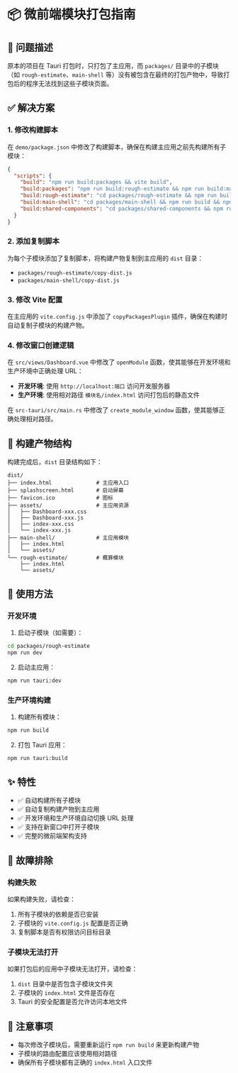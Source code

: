 # 📦 微前端模块打包指南

## 🎯 问题描述

原本的项目在 Tauri 打包时，只打包了主应用，而 `packages/` 目录中的子模块（如 `rough-estimate`、`main-shell` 等）没有被包含在最终的打包产物中，导致打包后的程序无法找到这些子模块页面。

## ✅ 解决方案

### 1. 修改构建脚本

在 `demo/package.json` 中修改了构建脚本，确保在构建主应用之前先构建所有子模块：

```json
{
  "scripts": {
    "build": "npm run build:packages && vite build",
    "build:packages": "npm run build:rough-estimate && npm run build:main-shell && npm run build:shared-components",
    "build:rough-estimate": "cd packages/rough-estimate && npm run build && npm run copy-dist",
    "build:main-shell": "cd packages/main-shell && npm run build && npm run copy-dist",
    "build:shared-components": "cd packages/shared-components && npm run build"
  }
}
```

### 2. 添加复制脚本

为每个子模块添加了复制脚本，将构建产物复制到主应用的 `dist` 目录：

- `packages/rough-estimate/copy-dist.js`
- `packages/main-shell/copy-dist.js`

### 3. 修改 Vite 配置

在主应用的 `vite.config.js` 中添加了 `copyPackagesPlugin` 插件，确保在构建时自动复制子模块的构建产物。

### 4. 修改窗口创建逻辑

在 `src/views/Dashboard.vue` 中修改了 `openModule` 函数，使其能够在开发环境和生产环境中正确处理 URL：

- **开发环境**: 使用 `http://localhost:端口` 访问开发服务器
- **生产环境**: 使用相对路径 `模块名/index.html` 访问打包后的静态文件

在 `src-tauri/src/main.rs` 中修改了 `create_module_window` 函数，使其能够正确处理相对路径。

## 📁 构建产物结构

构建完成后，`dist` 目录结构如下：

```
dist/
├── index.html              # 主应用入口
├── splashscreen.html       # 启动屏幕
├── favicon.ico             # 图标
├── assets/                 # 主应用资源
│   ├── Dashboard-xxx.css
│   ├── Dashboard-xxx.js
│   ├── index-xxx.css
│   └── index-xxx.js
├── main-shell/             # 主应用模块
│   ├── index.html
│   └── assets/
└── rough-estimate/         # 概算模块
    ├── index.html
    └── assets/
```

## 🚀 使用方法

### 开发环境

1. 启动子模块（如需要）：
```bash
cd packages/rough-estimate
npm run dev
```

2. 启动主应用：
```bash
npm run tauri:dev
```

### 生产环境构建

1. 构建所有模块：
```bash
npm run build
```

2. 打包 Tauri 应用：
```bash
npm run tauri:build
```

## ✨ 特性

- ✅ 自动构建所有子模块
- ✅ 自动复制构建产物到主应用
- ✅ 开发环境和生产环境自动切换 URL 处理
- ✅ 支持在新窗口中打开子模块
- ✅ 完整的微前端架构支持

## 🔧 故障排除

### 构建失败

如果构建失败，请检查：

1. 所有子模块的依赖是否已安装
2. 子模块的 `vite.config.js` 配置是否正确
3. 复制脚本是否有权限访问目标目录

### 子模块无法打开

如果打包后的应用中子模块无法打开，请检查：

1. `dist` 目录中是否包含子模块文件夹
2. 子模块的 `index.html` 文件是否存在
3. Tauri 的安全配置是否允许访问本地文件

## 📝 注意事项

- 每次修改子模块后，需要重新运行 `npm run build` 来更新构建产物
- 子模块的路由配置应该使用相对路径
- 确保所有子模块都有正确的 `index.html` 入口文件

